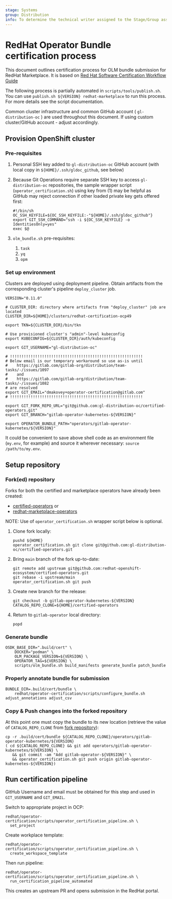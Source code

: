 ```yaml
---
stage: Systems
group: Distribution
info: To determine the technical writer assigned to the Stage/Group associated with this page, see https://about.gitlab.com/handbook/product/ux/technical-writing/#assignments
---
```


# RedHat Operator Bundle certification process

This document outlines certification process for OLM bundle submission for RedHat Marketplace. It is based on [Red Hat Software Certification Workflow Guide](https://access.redhat.com/documentation/en-us/red_hat_software_certification/8.53/html/red_hat_software_certification_workflow_guide/assembly-running-the-certification-suite-locally_openshift-sw-cert-workflow-complete-pre-certification-checklist)

The following process is partially automated in `scripts/tools/publish.sh`.
You can use `publish.sh ${VERSION} redhat-marketplace` to run this process.
For more details see the script documentation.

Common cluster infrastructure and common GitHub account ( `gl-distribution-oc` ) are used throughout this document. If using custom cluster/GitHub account - adjust accordingly.

## Provision OpenShift cluster

### Pre-requisites

1. Personal SSH key added to `gl-distribution-oc` GitHub account (with local copy in `${HOME}/.ssh/gldoc_github`, see below)
1. Because Git Operations require separate SSH key to access `gl-distribution-oc` repositories, the sample wrapper script (`operator_certification.sh`) using key from (1) may be helpful as GitHub may reject connection if other loaded private key gets offered first:

   ```shell
   #!/bin/sh
   OC_SSH_KEYFILE=${OC_SSH_KEYFILE:-"${HOME}/.ssh/gldoc_github"}
   export GIT_SSH_COMMAND="ssh -i ${OC_SSH_KEYFILE} -o IdentitiesOnly=yes"
   exec $@
   ```

1. `olm_bundle.sh` pre-requisites:
   1. `task`
   1. `yq`
   1. `opm`

### Set up environment

Clusters are deployed using deployment pipeline. Obtain artifacts from the corresponding cluster's pipeline `deploy_cluster` job.

```shell
VERSION="0.11.0"

# CLUSTER_DIR: directory where artifacts from "deploy_cluster" job are located
CLUSTER_DIR=${HOME}/clusters/redhat-certification-ocp49

export TKN=${CLUSTER_DIR}/bin/tkn

# Use provisioned cluster's "admin"-level kubeconfig
export KUBECONFIG=${CLUSTER_DIR}/auth/kubeconfig

export GIT_USERNAME="gl-distribution-oc"

# !!!!!!!!!!!!!!!!!!!!!!!!!!!!!!!!!!!!!!!!!!!!!!!!!!!!!!!!!!
# Below email is our temporary workaround so use as-is until
#    https://gitlab.com/gitlab-org/distribution/team-tasks/-/issues/1097
#    and
#    https://gitlab.com/gitlab-org/distribution/team-tasks/-/issues/1082
# are resolved
export GIT_EMAIL="dmakovey+operator-certification@gitlab.com"
# !!!!!!!!!!!!!!!!!!!!!!!!!!!!!!!!!!!!!!!!!!!!!!!!!!!!!!!!!!

export GIT_FORK_REPO_URL="git@github.com:gl-distribution-oc/certified-operators.git"
export GIT_BRANCH="gitlab-operator-kubernetes-${VERSION}"

export OPERATOR_BUNDLE_PATH="operators/gitlab-operator-kubernetes/${VERSION}"
```

It could be convenient to save above shell code as an environment file (`my.env`, for example) and source it wherever necessary: `source /path/to/my.env`.

## Setup repository

### Fork(ed) repository

Forks for both the certified and marketplace operators have already been created:

- [certified-operators](https://github.com/gl-distribution-oc/certified-operators) or
- [redhat-marketplace-operators](https://github.com/gl-distribution-oc/redhat-marketplace-operators)

NOTE:
Use of `operator_certification.sh` wrapper script below is optional.

1. Clone fork locally:

   ```shell
   pushd ${HOME}
   operator_certification.sh git clone git@github.com:gl-distribution-oc/certified-operators.git
   ```

1. Bring `main` branch of the fork up-to-date:

   ```shell
   git remote add upstream git@github.com:redhat-openshift-ecosystem/certified-operators.git
   git rebase -i upstream/main
   operator_certification.sh git push
   ```

1. Create new branch for the release:

   ```shell
   git checkout -b gitlab-operator-kubernetes-${VERSION}
   CATALOG_REPO_CLONE=${HOME}/certified-operators
   ```

1. Return to `gitlab-operator` local directory:

   ```shell
   popd
   ```

### Generate bundle

```shell
OSDK_BASE_DIR=".build/cert" \
    DOCKER="podman" \
    OLM_PACKAGE_VERSION=${VERSION} \
    OPERATOR_TAG=${VERSION} \
    scripts/olm_bundle.sh build_manifests generate_bundle patch_bundle
```

### Properly annotate bundle for submission

```shell
BUNDLE_DIR=.build/cert/bundle \
    redhat/operator-certification/scripts/configure_bundle.sh adjust_annotations adjust_csv
```

### Copy & Push changes into the forked repository

At this point one must copy the bundle to its new location (retrieve the value of `CATALOG_REPO_CLONE` from [fork repository](#forked-repository)):

```shell
cp -r .build/cert/bundle ${CATALOG_REPO_CLONE}/operators/gitlab-operator-kubernetes/${VERSION}
( cd ${CATALOG_REPO_CLONE} && git add operators/gitlab-operator-kubernetes/${VERSION} \
   && git commit -am "Add gitlab-operator-${VERSION}" \
   && operator_certification.sh git push origin gitlab-operator-kubernetes-${VERSION})
```

## Run certification pipeline

GitHub Username and email must be obtained for this step and used in `GIT_USERNAME` and `GIT_EMAIL`.

Switch to appropriate project in OCP:

```shell
redhat/operator-certification/scripts/operator_certification_pipeline.sh \
  set_project
```

Create workplace template:

```shell
redhat/operator-certification/scripts/operator_certification_pipeline.sh \
  create_workspace_template
```

Then run pipeline:

```shell
redhat/operator-certification/scripts/operator_certification_pipeline.sh \
  run_certification_pipeline_automated
```

This creates an upstream PR and opens submission in the RedHat portal.
